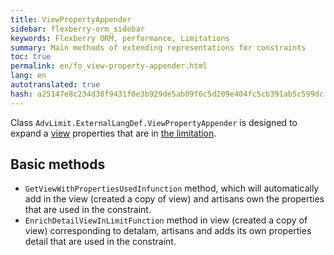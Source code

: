 ```yaml
--- 
title: ViewPropertyAppender 
sidebar: flexberry-orm_sidebar 
keywords: Flexberry ORM, performance, Limitations 
summary: Main methods of extending representations for constraints 
toc: true 
permalink: en/fo_view-property-appender.html 
lang: en 
autotranslated: true 
hash: a25147e8c234d38f9431f0e3b929de5ab09f6c5d209e404fc5cb391ab5c599dc 
--- 
```


Class `AdvLimit.ExternalLangDef.ViewPropertyAppender` is designed to expand a [view](fd_view-definition.html) properties that are in [the limitation](fo_limit-function.html). 

## Basic methods 

* `GetViewWithPropertiesUsedInfunction` method, which will automatically add in the view (created a copy of view) and artisans own the properties that are used in the constraint. 
* `EnrichDetailViewInLimitFunction` method in view (created a copy of view) corresponding to detalam, artisans and adds its own properties detail that are used in the constraint. 



